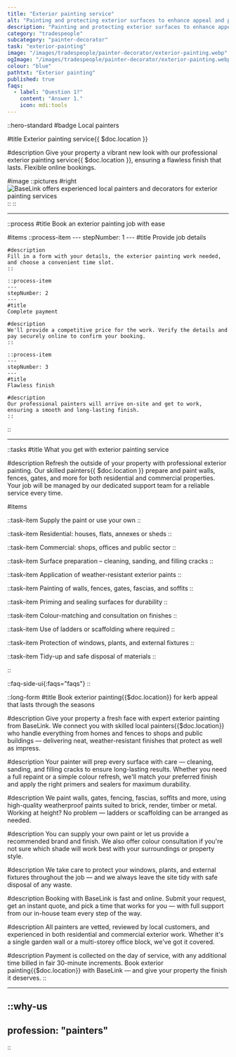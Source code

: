 ```yaml
---
title: "Exterior painting service"
alt: "Painting and protecting exterior surfaces to enhance appeal and prevent weather damage"
description: "Painting and protecting exterior surfaces to enhance appeal and prevent weather damage"
category: "tradespeople"
subcategory: "painter-decorator"
task: "exterior-painting"
image: "/images/tradespeople/painter-decorator/exterior-painting.webp"
ogImage: "/images/tradespeople/painter-decorator/exterior-painting.webp"
colour: "blue"
pathtxt: "Exterior painting"
published: true
faqs:
  - label: "Question 1?"
    content: "Answer 1."
    icon: mdi:tools
---
```


::hero-standard
#badge
Local painters

#title
Exterior painting service{{ $doc.location }}

#description
Give your property a vibrant new look with our professional exterior painting service{{ $doc.location }}, ensuring a flawless finish that lasts. Flexible online bookings.

#image
    ::pictures
    #right
    ![BaseLink offers experienced local painters and decorators for exterior painting services](/images/tradespeople/painter-decorator/exterior-painting.webp)
    ::
::

---

::process
#title
Book an exterior painting job with ease

#items
    ::process-item
    ---
    stepNumber: 1
    ---
    #title
    Provide job details

    #description
    Fill in a form with your details, the exterior painting work needed, and choose a convenient time slot.
    ::
    
    ::process-item
    ---
    stepNumber: 2
    ---
    #title
    Complete payment

    #description
    We'll provide a competitive price for the work. Verify the details and pay securely online to confirm your booking.
    ::

    ::process-item
    ---
    stepNumber: 3
    ---
    #title
    Flawless finish

    #description
    Our professional painters will arrive on-site and get to work, ensuring a smooth and long-lasting finish.
    ::
::

---

::tasks
#title
What you get with exterior painting service

#description
Refresh the outside of your property with professional exterior painting. Our skilled painters{{ $doc.location }} prepare and paint walls, fences, gates, and more for both residential and commercial properties. Your job will be managed by our dedicated support team for a reliable service every time.

#items

  ::task-item
  Supply the paint or use your own
  ::

  ::task-item
  Residential: houses, flats, annexes or sheds
  ::

  ::task-item
  Commercial: shops, offices and public sector
  ::
  
  ::task-item
  Surface preparation – cleaning, sanding, and filling cracks
  ::

  ::task-item
  Application of weather-resistant exterior paints
  ::

  ::task-item
  Painting of walls, fences, gates, fascias, and soffits
  ::

  ::task-item
  Priming and sealing surfaces for durability
  ::

  ::task-item
  Colour-matching and consultation on finishes
  ::

  ::task-item
  Use of ladders or scaffolding where required
  ::

  ::task-item
  Protection of windows, plants, and external fixtures
  ::

  ::task-item
  Tidy-up and safe disposal of materials
  ::

::


::faq-side-ui{:faqs="faqs"}
::


::long-form
#title
Book exterior painting{{$doc.location}} for kerb appeal that lasts through the seasons

#description
Give your property a fresh face with expert exterior painting from BaseLink. We connect you with skilled local painters{{$doc.location}} who handle everything from homes and fences to shops and public buildings — delivering neat, weather-resistant finishes that protect as well as impress.

#description
Your painter will prep every surface with care — cleaning, sanding, and filling cracks to ensure long-lasting results. Whether you need a full repaint or a simple colour refresh, we'll match your preferred finish and apply the right primers and sealers for maximum durability.

#description
We paint walls, gates, fencing, fascias, soffits and more, using high-quality weatherproof paints suited to brick, render, timber or metal. Working at height? No problem — ladders or scaffolding can be arranged as needed.

#description
You can supply your own paint or let us provide a recommended brand and finish. We also offer colour consultation if you're not sure which shade will work best with your surroundings or property style.

#description
We take care to protect your windows, plants, and external fixtures throughout the job — and we always leave the site tidy with safe disposal of any waste.

#description
Booking with BaseLink is fast and online. Submit your request, get an instant quote, and pick a time that works for you — with full support from our in-house team every step of the way.

#description
All painters are vetted, reviewed by local customers, and experienced in both residential and commercial exterior work. Whether it's a single garden wall or a multi-storey office block, we've got it covered.

#description
Payment is collected on the day of service, with any additional time billed in fair 30-minute increments. Book exterior painting{{$doc.location}} with BaseLink — and give your property the finish it deserves.
::

---

::why-us
---
profession: "painters"
---
::